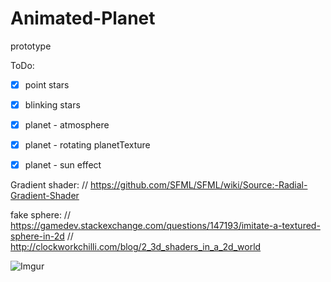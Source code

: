# Animated-Planet
prototype

 ToDo:
 - [x] point stars              
 - [x] blinking stars           
 - [x] planet - atmosphere  
 - [x] planet - rotating planetTexture
 - [x] planet - sun effect
 
 
 Gradient shader:
 // https://github.com/SFML/SFML/wiki/Source:-Radial-Gradient-Shader
 
 fake sphere:
 // https://gamedev.stackexchange.com/questions/147193/imitate-a-textured-sphere-in-2d
 // http://clockworkchilli.com/blog/2_3d_shaders_in_a_2d_world
 
![Imgur](https://i.imgur.com/hGbfr65.gifv)
